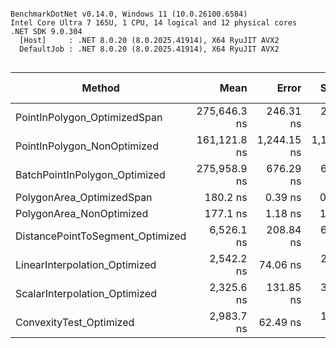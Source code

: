 ```

BenchmarkDotNet v0.14.0, Windows 11 (10.0.26100.6584)
Intel Core Ultra 7 165U, 1 CPU, 14 logical and 12 physical cores
.NET SDK 9.0.304
  [Host]     : .NET 8.0.20 (8.0.2025.41914), X64 RyuJIT AVX2
  DefaultJob : .NET 8.0.20 (8.0.2025.41914), X64 RyuJIT AVX2


```
| Method                           | Mean         | Error       | StdDev      | Median       | Min          | Max          | Ratio | Gen0   | Allocated | Alloc Ratio |
|--------------------------------- |-------------:|------------:|------------:|-------------:|-------------:|-------------:|------:|-------:|----------:|------------:|
| PointInPolygon_OptimizedSpan     | 275,646.3 ns |   246.31 ns |   230.40 ns | 275,611.0 ns | 275,204.7 ns | 276,079.0 ns | 1.000 |      - |         - |          NA |
| PointInPolygon_NonOptimized      | 161,121.8 ns | 1,244.15 ns | 1,102.90 ns | 161,362.0 ns | 158,267.2 ns | 162,325.6 ns | 0.585 |      - |         - |          NA |
| BatchPointInPolygon_Optimized    | 275,958.9 ns |   676.29 ns |   632.60 ns | 275,930.3 ns | 274,933.3 ns | 277,122.7 ns | 1.001 |      - |    1024 B |          NA |
| PolygonArea_OptimizedSpan        |     180.2 ns |     0.39 ns |     0.37 ns |     180.3 ns |     179.2 ns |     180.7 ns | 0.001 |      - |         - |          NA |
| PolygonArea_NonOptimized         |     177.1 ns |     1.18 ns |     1.04 ns |     177.5 ns |     174.7 ns |     178.1 ns | 0.001 |      - |         - |          NA |
| DistancePointToSegment_Optimized |   6,526.1 ns |   208.84 ns |   615.77 ns |   6,490.0 ns |   2,948.6 ns |   7,705.1 ns | 0.024 |      - |         - |          NA |
| LinearInterpolation_Optimized    |   2,542.2 ns |    74.06 ns |   218.38 ns |   2,545.6 ns |   1,336.6 ns |   2,856.6 ns | 0.009 |      - |         - |          NA |
| ScalarInterpolation_Optimized    |   2,325.6 ns |   131.85 ns |   363.16 ns |   2,428.9 ns |     932.3 ns |   2,643.9 ns | 0.008 |      - |         - |          NA |
| ConvexityTest_Optimized          |   2,983.7 ns |    62.49 ns |   170.00 ns |   3,024.8 ns |   1,967.6 ns |   3,062.1 ns | 0.011 | 0.0420 |     280 B |          NA |

